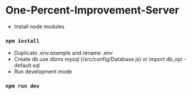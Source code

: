# One-Percent-Improvement-Server

* Install node modules 
### `npm install`
* Duplicate .env.example and rename .env
* Create db use dbms mysql (/src/config/Database.js) or import db_opi - default.sql
* Run development mode 
### `npm run dev`

